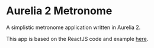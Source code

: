 # Aurelia 2 Metronome

A simplistic metronome application written in Aurelia 2.

This app is based on the ReactJS code and example [here](https://daveceddia.com/react-practice-projects/).
